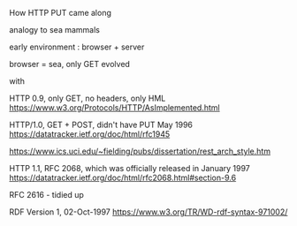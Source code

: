 How HTTP PUT came along

analogy to sea mammals

early environment : browser + server

browser = sea, only GET evolved

with 

HTTP 0.9, only GET, no headers, only HML
https://www.w3.org/Protocols/HTTP/AsImplemented.html

HTTP/1.0, GET + POST, didn't have PUT  May 1996
https://datatracker.ietf.org/doc/html/rfc1945

https://www.ics.uci.edu/~fielding/pubs/dissertation/rest_arch_style.htm

 HTTP 1.1, RFC 2068, which was officially released in January 1997
https://datatracker.ietf.org/doc/html/rfc2068.html#section-9.6

 RFC 2616 - tidied up

 RDF Version 1, 02-Oct-1997 https://www.w3.org/TR/WD-rdf-syntax-971002/

 


